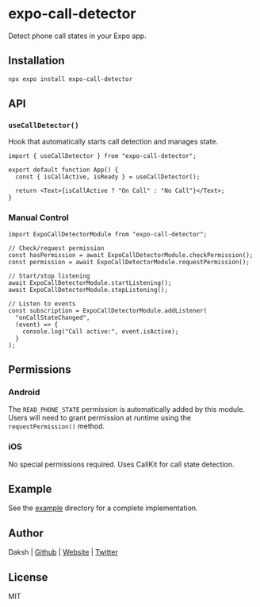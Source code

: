 # expo-call-detector

Detect phone call states in your Expo app.

## Installation

```bash
npx expo install expo-call-detector
```

## API

### `useCallDetector()`

Hook that automatically starts call detection and manages state.

```tsx
import { useCallDetector } from "expo-call-detector";

export default function App() {
  const { isCallActive, isReady } = useCallDetector();

  return <Text>{isCallActive ? "On Call" : "No Call"}</Text>;
}
```

### Manual Control

```tsx
import ExpoCallDetectorModule from "expo-call-detector";

// Check/request permission
const hasPermission = await ExpoCallDetectorModule.checkPermission();
const permission = await ExpoCallDetectorModule.requestPermission();

// Start/stop listening
await ExpoCallDetectorModule.startListening();
await ExpoCallDetectorModule.stopListening();

// Listen to events
const subscription = ExpoCallDetectorModule.addListener(
  "onCallStateChanged",
  (event) => {
    console.log("Call active:", event.isActive);
  }
);
```

## Permissions

### Android

The `READ_PHONE_STATE` permission is automatically added by this module. Users will need to grant permission at runtime using the `requestPermission()` method.

### iOS

No special permissions required. Uses CallKit for call state detection.

## Example

See the [example](./example) directory for a complete implementation.

## Author

Daksh | [Github](https://github.com/0xDaksh) | [Website](https://dak.sh) | [Twitter](https://twitter.com/0xDaksh)

## License

MIT
